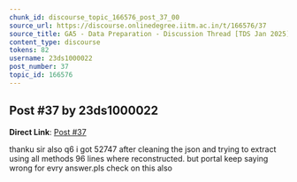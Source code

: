 ```yaml
---
chunk_id: discourse_topic_166576_post_37_00
source_url: https://discourse.onlinedegree.iitm.ac.in/t/166576/37
source_title: GA5 - Data Preparation - Discussion Thread [TDS Jan 2025]
content_type: discourse
tokens: 82
username: 23ds1000022
post_number: 37
topic_id: 166576
---
```


## Post #37 by 23ds1000022

**Direct Link**: [Post #37](https://discourse.onlinedegree.iitm.ac.in/t/166576/37)

thanku sir also q6 i got 52747 after cleaning the json and trying to extract using all methods 96 lines where reconstructed. but portal keep saying wrong for evry answer.pls check on this also

